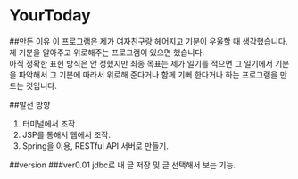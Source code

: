 # YourToday

##만든 이유
이 프로그램은 제가 여자친구랑 헤어지고 기분이 우울할 때 생각했습니다.<br>
제 기분을 알아주고 위로해주는 프로그램이 있으면 했습니다.<br>
아직 정확한 표현 방식은 안 정했지만 최종 목표는 제가 일기를 적으면 그 일기에서 기분을 파악해서 그 기분에 따라서 위로해 준다거나 함께 기뻐 한다거나
하는 프로그램을 만드는 것입니다.<br>

##발전 방향
1. 터미널에서 조작.
2. JSP를 통해서 웹에서 조작.
3. Spring을 이용, RESTful API 서버로 만들기.

##version
###ver0.01 
jdbc로 내 글 저장 및 글 선택해서 보는 기능.  